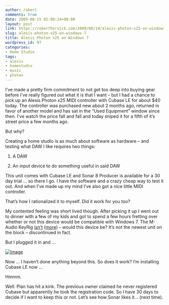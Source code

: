 ```yaml
---
author: robert
comments: true
date: 2009-08-15 02:08:24+00:00
layout: post
link: https://roberthorvick.com/2009/08/14/alesis-photon-x25-on-windows-7/
slug: alesis-photon-x25-on-windows-7
title: Alesis Photon x25 on Windows 7
wordpress_id: 97
categories:
- Home Studio
tags:
- alesis
- homestudio
- music
- photon
---
```


I’ve made a pretty firm commitment to not get too deep into buying gear before I’ve really figured out what it is that I want – but I had a chance to pick up an Alesis Photon x25 MIDI controller with Cubase LE for about $40 today. The controller was purchased new about 2 months ago, returned in favor of another model and has sat in the “Used Equipment” window since then. I’ve watch the price fall and fall and today sniped it for a fifth of it’s street price a few months ago.

 

But why?

 

Creating a home studio is as much about software as hardware – and testing what DAW I like requires two things:

 

  
  1. A DAW
   
  2. An input device to do something useful in said DAW
 

This unit comes with Cubase LE and Sonar 8 Producer is available for a 30 day trial … so there I go. I have the software and a crazy cheap way to test it out. And when I've made up my mind I’ve also got a nice little MIDI controller.

 

That’s how I rationalized it to myself. Did it work for you too?

 

My contented feeling was short lived though. After picking it up I went out to dinner with a few of my kids and got to spend a few hours fretting over whether or not this device would be compatible with Windows 7. The M-Audio KeyRig [isn’t](http://twitter.com/noahcoad/status/3303462990) ([more](http://twitter.com/noahcoad/status/3310307595)) – would this device be? It’s not the newest unit on the block – discontinued in fact.

 

But I plugged it in and …

 

[![image](http://www.roberthorvick.com/images/AlesisPhotonx25onWindows7_13311/image_thumb.png)](http://www.roberthorvick.com/images/AlesisPhotonx25onWindows7_13311/image.png)

 

Now … I haven’t done anything beyond this. So does it work? I’m installing Cubase LE now … 

 

Hmmm.

 

Well. Plan has hit a kink. The previous owner claimed he never registered Cubase but apparently he took the registration code. So I have 30 days to decide if I want to keep this or not. Let’s see how Sonar likes it… (next time).
